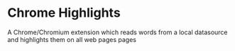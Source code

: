 # Chrome Highlights
A Chrome/Chromium extension which reads words from a local datasource and highlights them on all web pages pages